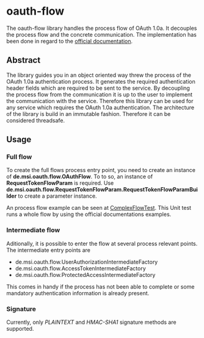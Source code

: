 # oauth-flow
The oauth-flow library handles the process flow of OAuth 1.0a. It decouples the process flow and the concrete communication.
The implementation has been done in regard to the [official documentation](https://oauth.net/core/1.0a/).

## Abstract
The library guides you in an object oriented way threw the process of the OAuth 1.0a authentication process. It generates the required authentication header fields which are required to be sent to the service. By decoupling the process flow from the communication it is up to the user to implement the communication with the service. Therefore this library can be used for any service which requires the OAuth 1.0a authentication.
The architecture of the library is build in an immutable fashion. Therefore it can be considered threadsafe.

## Usage

### Full flow
To create the full flows process entry point, you need to create an instance of **de.msi.oauth.flow.OAuthFlow**. To to so, an instance of **RequestTokenFlowParam** is required. Use **de.msi.oauth.flow.RequestTokenFlowParam.RequestTokenFlowParamBuilder** to create a parameter instance.

An process flow example can be seen at [ComplexFlowTest](https://github.com/msiegemund/oauth-flow/blob/master/oauth-flow/src/test/java/de/msi/oauth/flow/ComplexFlowTest.java). This Unit test runs a whole flow by using the official documentations examples.

### Intermediate flow
Aditionally, it is possible to enter the flow at several process relevant points. The intermediate entry points are

* de.msi.oauth.flow.UserAuthorizationIntermediateFactory
* de.msi.oauth.flow.AccessTokenIntermediateFactory
* de.msi.oauth.flow.ProtectedAccessIntermediateFactory

This comes in handy if the process has not been able to complete or some mandatory authentication information is already present.

### Signature
Currently, only *PLAINTEXT* and *HMAC-SHA1* signature methods are supported.
